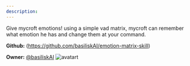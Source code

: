```yaml
---
description: 
---
```

Give mycroft emotions! using a simple vad matrix, mycroft can remember what emotion he has and change them at your command.

**Github:** (https://github.com/basiliskAI/emotion-matrix-skill)

**Owner:** [@basiliskAI](https://github.com/basiliskAI) ![avatart](https://avatars2.githubusercontent.com/u/45342535?v=4)

